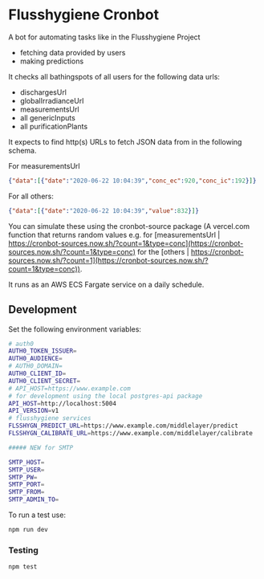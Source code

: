 # Flusshygiene Cronbot

A bot for automating tasks like in the Flusshygiene Project

- fetching data provided by users
- making predictions

It checks all bathingspots of all users for the following data urls:

- dischargesUrl
- globalIrradianceUrl
- measurementsUrl
- all genericInputs
- all purificationPlants

It expects to find http(s) URLs to fetch JSON data from in the following schema.

For measurementsUrl

```json
{"data":[{"date":"2020-06-22 10:04:39","conc_ec":920,"conc_ic":192}]}
```
For all others:

```json
{"data":[{"date":"2020-06-22 10:04:39","value":832}]}
```

You can simulate these using the cronbot-source package (A vercel.com function that returns random values e.g. for [measurementsUrl | https://cronbot-sources.now.sh/?count=1&type=conc](https://cronbot-sources.now.sh/?count=1&type=conc) for the [others | https://cronbot-sources.now.sh/?count=1](https://cronbot-sources.now.sh/?count=1&type=conc)).

It runs as an AWS ECS Fargate service on a daily schedule.

## Development

Set the following environment variables:

```bash
# auth0
AUTH0_TOKEN_ISSUER=
AUTH0_AUDIENCE=
# AUTH0_DOMAIN=
AUTH0_CLIENT_ID=
AUTH0_CLIENT_SECRET=
# API_HOST=https://www.example.com
# for development using the local postgres-api package
API_HOST=http://localhost:5004
API_VERSION=v1
# flusshygiene services
FLSSHYGN_PREDICT_URL=https://www.example.com/middlelayer/predict
FLSSHYGN_CALIBRATE_URL=https://www.example.com/middlelayer/calibrate

##### NEW for SMTP

SMTP_HOST=
SMTP_USER=
SMTP_PW=
SMTP_PORT=
SMTP_FROM=
SMTP_ADMIN_TO=
```

To run a test use:

```bash
npm run dev
```


### Testing

```bash
npm test
```
